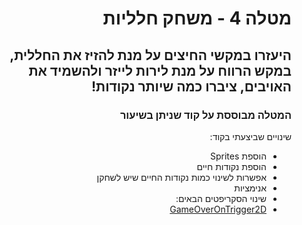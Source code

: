 <div dir='rtl' lang='he'>

# מטלה 4 - משחק חלליות


## היעזרו במקשי החיצים על מנת להזיז את החללית, במקש הרווח על מנת לירות לייזר ולהשמיד את האויבים, ציברו כמה שיותר נקודות!




### המטלה מבוססת על קוד שניתן בשיעור

שינויים שביצעתי בקוד:
* הוספת Sprites 
* הוספת נקודות חיים
* אפשרות לשינוי כמות נקודות החיים שיש לשחקן
* אנימציות
* שינוי הסקריפטים הבאים:
* [GameOverOnTrigger2D](https://github.com/LeveI-Up/Ex4-CarGame/blob/main/Assets/Scripts/GameOverOnTrigger2D.cs)



</div>

